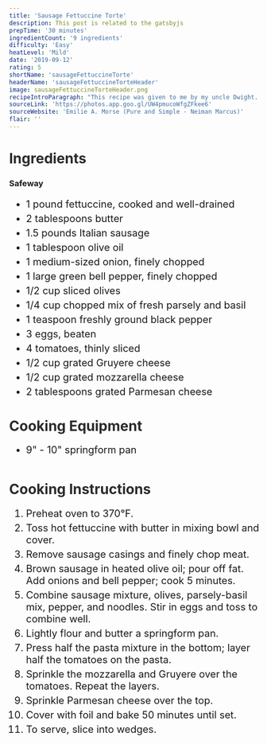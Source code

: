 ```yaml
---
title: 'Sausage Fettuccine Torte'
description: This post is related to the gatsbyjs
prepTime: '30 minutes'
ingredientCount: '9 ingredients'
difficulty: 'Easy'
heatLevel: 'Mild'
date: '2019-09-12'
rating: 5
shortName: 'sausageFettuccineTorte'
headerName: 'sausageFettuccineTorteHeader'
image: sausageFettuccineTorteHeader.png
recipeIntroParagraph: "This recipe was given to me by my uncle Dwight. I'll pretty much eat anything with pasta, but this dish became a favorite with the addition of Italian sausage and veggies. It was cool to take the torta out of the oven, open the springform pan, and see everything had formed to the shape of a pie. I even served the dish like a pie. Really cool, and left me with lots of leftovers."
sourceLink: 'https://photos.app.goo.gl/UW4pmucoWfgZFkee6'
sourceWebsite: 'Emilie A. Morse (Pure and Simple - Neiman Marcus)'
flair: ''
---
```


<h1 style="color: #2B2B2B;">Ingredients</h1>

<h3>Safeway</h3>
<ul style="font-size: 20px;">
    <li style="margin: 5px 0;">1 pound fettuccine, cooked and well-drained</li>
    <li style="margin: 5px 0;">2 tablespoons butter</li>
    <li style="margin: 5px 0;">1.5 pounds Italian sausage</li>
    <li style="margin: 5px 0;">1 tablespoon olive oil</li>
    <li style="margin: 5px 0;">1 medium-sized onion, finely chopped</li>
    <li style="margin: 5px 0;">1 large green bell pepper, finely chopped</li>
    <li style="margin: 5px 0;">1/2 cup sliced olives</li>
    <li style="margin: 5px 0;">1/4 cup chopped mix of fresh parsely and basil</li>
    <li style="margin: 5px 0;">1 teaspoon freshly ground black pepper</li>
    <li style="margin: 5px 0;">3 eggs, beaten</li>
    <li style="margin: 5px 0;">4 tomatoes, thinly sliced</li>
    <li style="margin: 5px 0;">1/2 cup grated Gruyere cheese</li>
    <li style="margin: 5px 0;">1/2 cup grated mozzarella cheese</li>
    <li style="margin: 5px 0;">2 tablespoons grated Parmesan cheese</li>
</ul>

<h1 style="color: #2B2B2B;  margin-top: 40px;">Cooking Equipment</h1>
<ul style="font-size: 20px; margin: 0 0 50px 0;">
    <li style="margin: 5px 0;">9" - 10" springform pan</li>
</ul>

<h1 style="color: #2B2B2B; margin-top: 40px;">Cooking Instructions</h1>
<ol style="font-size: 20px" className="cookingInstructionsOL">
    <li style="margin: 5px 0;">Preheat oven to 370°F.</li>
    <li style="margin: 5px 0;">Toss hot fettuccine with butter in mixing bowl and cover.</li>
    <li style="margin: 5px 0;">Remove sausage casings and finely chop meat.</li>
    <li style="margin: 5px 0;">Brown sausage in heated olive oil; pour off fat. Add onions and bell pepper; cook 5 minutes.</li>
    <li style="margin: 5px 0;">Combine sausage mixture, olives, parsely-basil mix, pepper, and noodles. Stir in eggs and toss to combine well.</li>
    <li style="margin: 5px 0;">Lightly flour and butter a springform pan.</li>
    <li style="margin: 5px 0;">Press half the pasta mixture in the bottom; layer half the tomatoes on the pasta.</li>
    <li style="margin: 5px 0;">Sprinkle the mozzarella and Gruyere over the tomatoes. Repeat the layers.</li>
    <li style="margin: 5px 0;">Sprinkle Parmesan cheese over the top.</li>
    <li style="margin: 5px 0;">Cover with foil and bake 50 minutes until set.</li>
    <li style="margin: 5px 0;">To serve, slice into wedges.</li>
</ol>
